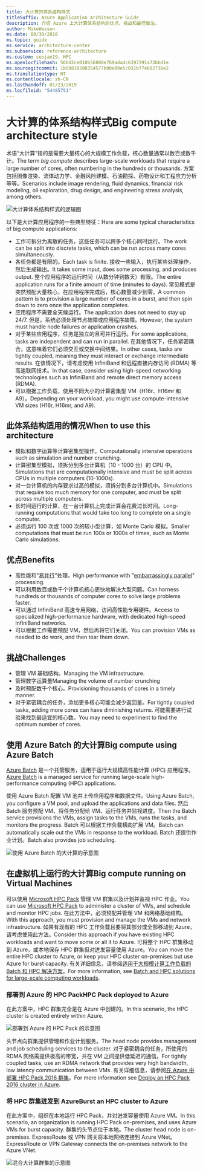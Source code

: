 ```yaml
---
title: 大计算的体系结构样式
titleSuffix: Azure Application Architecture Guide
description: 介绍 Azure 上大计算体系结构的优点、挑战和最佳做法。
author: MikeWasson
ms.date: 08/30/2018
ms.topic: guide
ms.service: architecture-center
ms.subservice: reference-architecture
ms.custom: seojan19, HPC
ms.openlocfilehash: 56bd2ce010b56880e769ada4c6397391a73bbd1e
ms.sourcegitcommit: 1b50810208354577b00e89e5c031b774b02736e2
ms.translationtype: HT
ms.contentlocale: zh-CN
ms.lasthandoff: 01/23/2019
ms.locfileid: "54485751"
---
```

# <a name="big-compute-architecture-style"></a><span data-ttu-id="3af99-103">大计算的体系结构样式</span><span class="sxs-lookup"><span data-stu-id="3af99-103">Big compute architecture style</span></span>

<span data-ttu-id="3af99-104">术语“大计算”指的是需要大量核心的大规模工作负载，核心数量通常以数百或数千计。</span><span class="sxs-lookup"><span data-stu-id="3af99-104">The term *big compute* describes large-scale workloads that require a large number of cores, often numbering in the hundreds or thousands.</span></span> <span data-ttu-id="3af99-105">方案包括图像渲染、流体动力学、金融风险建模、石油勘探、药物设计和工程应力分析等等。</span><span class="sxs-lookup"><span data-stu-id="3af99-105">Scenarios include image rendering, fluid dynamics, financial risk modeling, oil exploration, drug design, and engineering stress analysis, among others.</span></span>

![大计算体系结构样式的逻辑图](./images/big-compute-logical.png)

<span data-ttu-id="3af99-107">以下是大计算应用程序的一些典型特征：</span><span class="sxs-lookup"><span data-stu-id="3af99-107">Here are some typical characteristics of big compute applications:</span></span>

- <span data-ttu-id="3af99-108">工作可拆分为离散的任务，这些任务可以跨多个核心同时运行。</span><span class="sxs-lookup"><span data-stu-id="3af99-108">The work can be split into discrete tasks, which can be run across many cores simultaneously.</span></span>
- <span data-ttu-id="3af99-109">各任务都是有限的。</span><span class="sxs-lookup"><span data-stu-id="3af99-109">Each task is finite.</span></span> <span data-ttu-id="3af99-110">接收一些输入，执行某些处理操作，然后生成输出。</span><span class="sxs-lookup"><span data-stu-id="3af99-110">It takes some input, does some processing, and produces output.</span></span> <span data-ttu-id="3af99-111">整个应用程序的运行时间（从数分钟到数天）有限。</span><span class="sxs-lookup"><span data-stu-id="3af99-111">The entire application runs for a finite amount of time (minutes to days).</span></span> <span data-ttu-id="3af99-112">常见模式是突然预配大量核心，在应用程序完成后，核心数量减少到零。</span><span class="sxs-lookup"><span data-stu-id="3af99-112">A common pattern is to provision a large number of cores in a burst, and then spin down to zero once the application completes.</span></span>
- <span data-ttu-id="3af99-113">应用程序不需要全天候运行。</span><span class="sxs-lookup"><span data-stu-id="3af99-113">The application does not need to stay up 24/7.</span></span> <span data-ttu-id="3af99-114">但是，系统必须处理节点故障或应用程序故障。</span><span class="sxs-lookup"><span data-stu-id="3af99-114">However, the system must handle node failures or application crashes.</span></span>
- <span data-ttu-id="3af99-115">对于某些应用程序，任务是独立的且可并行运行。</span><span class="sxs-lookup"><span data-stu-id="3af99-115">For some applications, tasks are independent and can run in parallel.</span></span> <span data-ttu-id="3af99-116">在其他情况下，任务紧密耦合，这意味着它们必须交互或交换中间结果。</span><span class="sxs-lookup"><span data-stu-id="3af99-116">In other cases, tasks are tightly coupled, meaning they must interact or exchange intermediate results.</span></span> <span data-ttu-id="3af99-117">在该情况下，请考虑使用 InfiniBand 和远程直接内存访问 (RDMA) 等高速联网技术。</span><span class="sxs-lookup"><span data-stu-id="3af99-117">In that case, consider using high-speed networking technologies such as InfiniBand and remote direct memory access (RDMA).</span></span>
- <span data-ttu-id="3af99-118">可以根据工作负载，使用不同大小的计算密集型 VM（H16r、H16mr 和 A9）。</span><span class="sxs-lookup"><span data-stu-id="3af99-118">Depending on your workload, you might use compute-intensive VM sizes (H16r, H16mr, and A9).</span></span>

## <a name="when-to-use-this-architecture"></a><span data-ttu-id="3af99-119">此体系结构适用的情况</span><span class="sxs-lookup"><span data-stu-id="3af99-119">When to use this architecture</span></span>

- <span data-ttu-id="3af99-120">模拟和数字运算等计算密集型操作。</span><span class="sxs-lookup"><span data-stu-id="3af99-120">Computationally intensive operations such as simulation and number crunching.</span></span>
- <span data-ttu-id="3af99-121">计算密集型模拟，须拆分到多台计算机（10 - 1000 台）的 CPU 中。</span><span class="sxs-lookup"><span data-stu-id="3af99-121">Simulations that are computationally intensive and must be split across CPUs in multiple computers (10-1000s).</span></span>
- <span data-ttu-id="3af99-122">对一台计算机的内存要求过高的模拟，须拆分到多台计算机中。</span><span class="sxs-lookup"><span data-stu-id="3af99-122">Simulations that require too much memory for one computer, and must be split across multiple computers.</span></span>
- <span data-ttu-id="3af99-123">长时间运行的计算，在一台计算机上完成计算会花费过长时间。</span><span class="sxs-lookup"><span data-stu-id="3af99-123">Long-running computations that would take too long to complete on a single computer.</span></span>
- <span data-ttu-id="3af99-124">必须运行 100 次或 1000 次的较小型计算，如 Monte Carlo 模拟。</span><span class="sxs-lookup"><span data-stu-id="3af99-124">Smaller computations that must be run 100s or 1000s of times, such as Monte Carlo simulations.</span></span>

## <a name="benefits"></a><span data-ttu-id="3af99-125">优点</span><span class="sxs-lookup"><span data-stu-id="3af99-125">Benefits</span></span>

- <span data-ttu-id="3af99-126">高性能和“[易并行][embarrassingly-parallel]”处理。</span><span class="sxs-lookup"><span data-stu-id="3af99-126">High performance with "[embarrassingly parallel][embarrassingly-parallel]" processing.</span></span>
- <span data-ttu-id="3af99-127">可以利用数百或数千个计算机核心更快地解决大型问题。</span><span class="sxs-lookup"><span data-stu-id="3af99-127">Can harness hundreds or thousands of computer cores to solve large problems faster.</span></span>
- <span data-ttu-id="3af99-128">可以通过 InfiniBand 高速专用网络，访问高性能专用硬件。</span><span class="sxs-lookup"><span data-stu-id="3af99-128">Access to specialized high-performance hardware, with dedicated high-speed InfiniBand networks.</span></span>
- <span data-ttu-id="3af99-129">可以根据工作需要预配 VM，然后再将它们关闭。</span><span class="sxs-lookup"><span data-stu-id="3af99-129">You can provision VMs as needed to do work, and then tear them down.</span></span>

## <a name="challenges"></a><span data-ttu-id="3af99-130">挑战</span><span class="sxs-lookup"><span data-stu-id="3af99-130">Challenges</span></span>

- <span data-ttu-id="3af99-131">管理 VM 基础结构。</span><span class="sxs-lookup"><span data-stu-id="3af99-131">Managing the VM infrastructure.</span></span>
- <span data-ttu-id="3af99-132">管理数字运算量</span><span class="sxs-lookup"><span data-stu-id="3af99-132">Managing the volume of number crunching</span></span>
- <span data-ttu-id="3af99-133">及时预配数千个核心。</span><span class="sxs-lookup"><span data-stu-id="3af99-133">Provisioning thousands of cores in a timely manner.</span></span>
- <span data-ttu-id="3af99-134">对于紧密耦合的任务，添加更多核心可能会减少返回量。</span><span class="sxs-lookup"><span data-stu-id="3af99-134">For tightly coupled tasks, adding more cores can have diminishing returns.</span></span> <span data-ttu-id="3af99-135">可能需要进行试验来找到最适宜的核心数。</span><span class="sxs-lookup"><span data-stu-id="3af99-135">You may need to experiment to find the optimum number of cores.</span></span>

## <a name="big-compute-using-azure-batch"></a><span data-ttu-id="3af99-136">使用 Azure Batch 的大计算</span><span class="sxs-lookup"><span data-stu-id="3af99-136">Big compute using Azure Batch</span></span>

<span data-ttu-id="3af99-137">[Azure Batch][batch] 是一个托管服务，适用于运行大规模高性能计算 (HPC) 应用程序。</span><span class="sxs-lookup"><span data-stu-id="3af99-137">[Azure Batch][batch] is a managed service for running large-scale high-performance computing (HPC) applications.</span></span>

<span data-ttu-id="3af99-138">使用 Azure Batch 配置 VM 池并上传应用程序和数据文件。</span><span class="sxs-lookup"><span data-stu-id="3af99-138">Using Azure Batch, you configure a VM pool, and upload the applications and data files.</span></span> <span data-ttu-id="3af99-139">然后 Batch 服务预配 VM、将任务分配给 VM、运行任务并监视进度。</span><span class="sxs-lookup"><span data-stu-id="3af99-139">Then the Batch service provisions the VMs, assign tasks to the VMs, runs the tasks, and monitors the progress.</span></span> <span data-ttu-id="3af99-140">Batch 可以根据工作负载横向扩展 VM。</span><span class="sxs-lookup"><span data-stu-id="3af99-140">Batch can automatically scale out the VMs in response to the workload.</span></span> <span data-ttu-id="3af99-141">Batch 还提供作业计划。</span><span class="sxs-lookup"><span data-stu-id="3af99-141">Batch also provides job scheduling.</span></span>

![使用 Azure Batch 的大计算的示意图](./images/big-compute-batch.png)

## <a name="big-compute-running-on-virtual-machines"></a><span data-ttu-id="3af99-143">在虚拟机上运行的大计算</span><span class="sxs-lookup"><span data-stu-id="3af99-143">Big compute running on Virtual Machines</span></span>

<span data-ttu-id="3af99-144">可以使用 [Microsoft HPC Pack][hpc-pack] 管理 VM 群集以及计划并监视 HPC 作业。</span><span class="sxs-lookup"><span data-stu-id="3af99-144">You can use [Microsoft HPC Pack][hpc-pack] to administer a cluster of VMs, and schedule and monitor HPC jobs.</span></span> <span data-ttu-id="3af99-145">在此方法中，必须预配并管理 VM 和网络基础结构。</span><span class="sxs-lookup"><span data-stu-id="3af99-145">With this approach, you must provision and manage the VMs and network infrastructure.</span></span> <span data-ttu-id="3af99-146">如果有现有的 HPC 工作负载且要将其部分或全部移动到 Azure，请考虑使用此方法。</span><span class="sxs-lookup"><span data-stu-id="3af99-146">Consider this approach if you have existing HPC workloads and want to move some or all it to Azure.</span></span> <span data-ttu-id="3af99-147">可将整个 HPC 群集移动到 Azure，或本地保存 HPC 群集但对迸发容量使用 Azure。</span><span class="sxs-lookup"><span data-stu-id="3af99-147">You can move the entire HPC cluster to Azure, or keep your HPC cluster on-premises but use Azure for burst capacity.</span></span> <span data-ttu-id="3af99-148">有关详细信息，请参阅[适用于大规模计算工作负载的 Batch 和 HPC 解决方案][batch-hpc-solutions]。</span><span class="sxs-lookup"><span data-stu-id="3af99-148">For more information, see [Batch and HPC solutions for large-scale computing workloads][batch-hpc-solutions].</span></span>

### <a name="hpc-pack-deployed-to-azure"></a><span data-ttu-id="3af99-149">部署到 Azure 的 HPC Pack</span><span class="sxs-lookup"><span data-stu-id="3af99-149">HPC Pack deployed to Azure</span></span>

<span data-ttu-id="3af99-150">在此方案中，HPC 群集完全是在 Azure 中创建的。</span><span class="sxs-lookup"><span data-stu-id="3af99-150">In this scenario, the HPC cluster is created entirely within Azure.</span></span>

![部署到 Azure 的 HPC Pack 的示意图](./images/big-compute-iaas.png)

<span data-ttu-id="3af99-152">头节点向群集提供管理和作业计划服务。</span><span class="sxs-lookup"><span data-stu-id="3af99-152">The head node provides management and job scheduling services to the cluster.</span></span> <span data-ttu-id="3af99-153">对于紧密耦合的任务，所使用的 RDMA 网络需提供极高的带宽，并在 VM 之间提供低延迟的通信。</span><span class="sxs-lookup"><span data-stu-id="3af99-153">For tightly coupled tasks, use an RDMA network that provides very high bandwidth, low latency communication between VMs.</span></span> <span data-ttu-id="3af99-154">有关详细信息，请参阅[在 Azure 中部署 HPC Pack 2016 群集][deploy-hpc-azure]。</span><span class="sxs-lookup"><span data-stu-id="3af99-154">For more information see [Deploy an HPC Pack 2016 cluster in Azure][deploy-hpc-azure].</span></span>

### <a name="burst-an-hpc-cluster-to-azure"></a><span data-ttu-id="3af99-155">将 HPC 群集迸发到 Azure</span><span class="sxs-lookup"><span data-stu-id="3af99-155">Burst an HPC cluster to Azure</span></span>

<span data-ttu-id="3af99-156">在此方案中，组织在本地运行 HPC Pack，并对迸发容量使用 Azure VM。</span><span class="sxs-lookup"><span data-stu-id="3af99-156">In this scenario, an organization is running HPC Pack on-premises, and uses Azure VMs for burst capacity.</span></span> <span data-ttu-id="3af99-157">群集的头节点位于本地。</span><span class="sxs-lookup"><span data-stu-id="3af99-157">The cluster head node is on-premises.</span></span> <span data-ttu-id="3af99-158">ExpressRoute 或 VPN 网关将本地网络连接到 Azure VNet。</span><span class="sxs-lookup"><span data-stu-id="3af99-158">ExpressRoute or VPN Gateway connects the on-premises network to the Azure VNet.</span></span>

![混合大计算群集的示意图](./images/big-compute-hybrid.png)

<!-- links -->

[batch]: /azure/batch/
[batch-hpc-solutions]: /azure/batch/batch-hpc-solutions
[deploy-hpc-azure]: /azure/virtual-machines/windows/hpcpack-2016-cluster
[embarrassingly-parallel]: https://en.wikipedia.org/wiki/Embarrassingly_parallel
[hpc-pack]: https://technet.microsoft.com/library/cc514029

